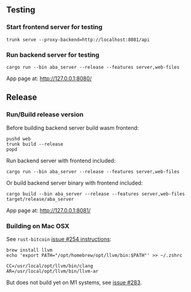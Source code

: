 
## Testing

### Start frontend server for testing

```shell
trunk serve --proxy-backend=http://localhost:8081/api
```

### Run backend server for testing

```shell
cargo run --bin aba_server --release --features server,web-files
```
App page at: http://127.0.0.1:8080/

## Release 

### Run/Build release version

Before building backend server build wasm frontend:

```shell
pushd web
trunk build --release
popd
```

Run backend server with frontend included:
```shell
cargo run --bin aba_server --release --features server,web-files
```
Or build backend server binary with frontend included:
```shell
cargo build --bin aba_server --release --features server,web-files
target/release/aba_server
```

App page at: http://127.0.0.1:8081/

### Building on Mac OSX  

See `rust-bitcoin` [issue #254 instructions](https://github.com/rust-bitcoin/rust-secp256k1/pull/254#issuecomment-879588601):
```shell
brew install llvm
echo 'export PATH="/opt/homebrew/opt/llvm/bin:$PATH"' >> ~/.zshrc

CC=/usr/local/opt/llvm/bin/clang
AR=/usr/local/opt/llvm/bin/llvm-ar
```

But does not build yet on M1 systems, see [issue #283](https://github.com/rust-bitcoin/rust-secp256k1/issues/283#).